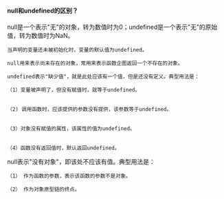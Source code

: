 #### null和undefined的区别？


null是一个表示"无"的对象，转为数值时为0；undefined是一个表示"无"的原始值，转为数值时为NaN。
```
当声明的变量还未被初始化时，变量的默认值为undefined。

null用来表示尚未存在的对象，常用来表示函数企图返回一个不存在的对象。

undefined表示"缺少值"，就是此处应该有一个值，但是还没有定义。典型用法是：

（1）变量被声明了，但没有赋值时，就等于undefined。


（2) 调用函数时，应该提供的参数没有提供，该参数等于undefined。


（3）对象没有赋值的属性，该属性的值为undefined。


（4）函数没有返回值时，默认返回undefined。
```

null表示"没有对象"，即该处不应该有值。典型用法是：
```
（1） 作为函数的参数，表示该函数的参数不是对象。

（2） 作为对象原型链的终点。
```
